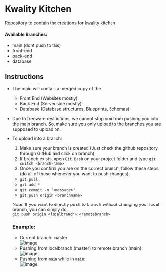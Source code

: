 # Kwality Kitchen
Repository to contain the creations for kwality kitchen

#### Available Branches:

* main (dont push to this)
* front-end
* back-end
* database


## Instructions

* The main will contain a merged copy of the <br>
  * Front End (Websites mostly)
  * Back End (Server side mostly)
  * Database (Database structures, Blueprints, Schemas)
  
* Due to freeware restrictions, we cannot stop you from pushing you into the main branch. So, make sure you only upload to the branches you are supposed to upload on.

* To upload into a branch:

  1. Make sure your branch is created (Just check the github repository through GitHub and click on branch).
  2. If branch exists, open `Git Bash` on your project folder and type `git switch <branch-name>`
  3. Once you confirm you are on the correct branch, follow these steps (do all of these whenever you want to push changes):
    * `git pull`
    * `git add *`
    * `git commit -m "<message>"`     
    * `git push origin <branchname>`
    
    Note: If you want to directly push to branch without changing your local branch, you can simply do <br>
    `git push origin <localbranch>:<remotebranch>`
    
    ### Example:
    
    * Current branch: master <br>
        ![image](https://user-images.githubusercontent.com/110998454/196735547-76368142-41ba-423f-94cd-e2a1320fe649.png)
    * Pushing from localbranch (master) to remote branch (main): <br>
        ![image](https://user-images.githubusercontent.com/110998454/196735774-19801fd0-818c-41e9-827a-e97022ab63b7.png)
    * Pushing from `main` while in `main`: <br>
        ![image](https://user-images.githubusercontent.com/110998454/196735997-de221c30-0b76-4fbc-bd9c-e1607f4152d4.png)
    
 
   
    
  
